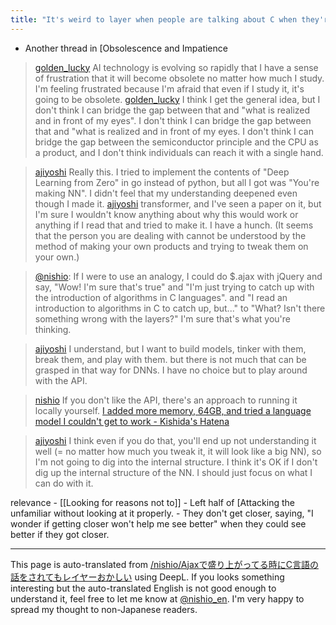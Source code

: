```yaml
---
title: "It's weird to layer when people are talking about C when they're getting excited about Ajax."
---
```


- Another thread in [Obsolescence and Impatience

> [golden_lucky](https://twitter.com/golden_lucky/status/1644300241108340754) AI technology is evolving so rapidly that I have a sense of frustration that it will become obsolete no matter how much I study. I'm feeling frustrated because I'm afraid that even if I study it, it's going to be obsolete.
> [golden_lucky](https://twitter.com/golden_lucky/status/1644302778188337152) I think I get the general idea, but I don't think I can bridge the gap between that and "what is realized and in front of my eyes". I don't think I can bridge the gap between that and "what is realized and in front of my eyes. I don't think I can bridge the gap between the semiconductor principle and the CPU as a product, and I don't think individuals can reach it with a single hand.

> [ajiyoshi](https://twitter.com/ajiyoshi/status/1644534515669561347) Really this.
>  I tried to implement the contents of "Deep Learning from Zero" in go instead of python, but all I got was "You're making NN". I didn't feel that my understanding deepened even though I made it.
> [ajiyoshi](https://twitter.com/ajiyoshi/status/1644538638620041219) transformer, and I've seen a paper on it, but I'm sure I wouldn't know anything about why this would work or anything if I read that and tried to make it. I have a hunch.
>  (It seems that the person you are dealing with cannot be understood by the method of making your own products and trying to tweak them on your own.)

> [@nishio](https://twitter.com/nishio/status/1644541403178094592?s=20): If I were to use an analogy, I could do $.ajax with jQuery and say, "Wow! I'm sure that's true" and "I'm just trying to catch up with the introduction of algorithms in C languages". and "I read an introduction to algorithms in C to catch up, but..." to "What? Isn't there something wrong with the layers?" I'm sure that's what you're thinking.

> [ajiyoshi](https://twitter.com/ajiyoshi/status/1644547188041867264) I understand, but I want to build models, tinker with them, break them, and play with them.
>  but there is not much that can be grasped in that way for DNNs.
>  I have no choice but to play around with the API.

> [nishio](https://twitter.com/nishio/status/1644547965116354562) If you don't like the API, there's an approach to running it locally yourself.
>  [I added more memory, 64GB, and tried a language model I couldn't get to work - Kishida's Hatena](https://nowokay.hatenablog.com/entry/2023/04/05/213842)

> [ajiyoshi](https://twitter.com/ajiyoshi/status/1644548766211661825) I think even if you do that, you'll end up not understanding it well (= no matter how much you tweak it, it will look like a big NN), so I'm not going to dig into the internal structure. I think it's OK if I don't dig up the internal structure of the NN.
>  I should just focus on what I can do with it.

relevance
    - [[Looking for reasons not to]]
    - Left half of [Attacking the unfamiliar without looking at it properly.
    - They don't get closer, saying, "I wonder if getting closer won't help me see better" when they could see better if they got closer.

---
This page is auto-translated from [/nishio/Ajaxで盛り上がってる時にC言語の話をされてもレイヤーおかしい](https://scrapbox.io/nishio/Ajaxで盛り上がってる時にC言語の話をされてもレイヤーおかしい) using DeepL. If you looks something interesting but the auto-translated English is not good enough to understand it, feel free to let me know at [@nishio_en](https://twitter.com/nishio_en). I'm very happy to spread my thought to non-Japanese readers.